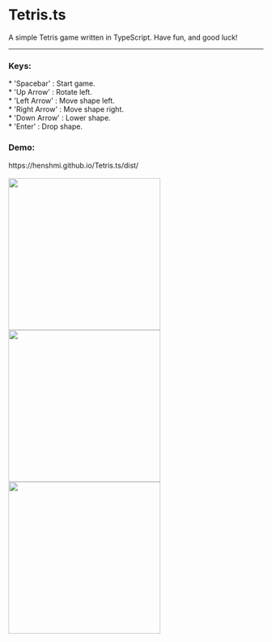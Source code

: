# Tetris.ts

A simple Tetris game written in TypeScript.
Have fun, and good luck!

<hr>

<h3>Keys:</h3>
* 'Spacebar' : Start game.<br>
* 'Up Arrow' : Rotate left.<br>
* 'Left Arrow' : Move shape left.<br>
* 'Right Arrow' : Move shape right.<br>
* 'Down Arrow' : Lower shape.<br>
* 'Enter' : Drop shape.<br>

<h3>Demo:</h3>
https://henshmi.github.io/Tetris.ts/dist/
<br><br>
<img width="300" src="https://i.ibb.co/hm91jYX/Screen-Shot-2019-02-02-at-12-48-04.png">
<img width="300" src="https://i.ibb.co/DVLbXJw/Screen-Shot-2019-02-02-at-12-50-24.png">
<img width="300" src="https://i.ibb.co/Ks01fdj/Screen-Shot-2019-02-02-at-12-51-12.png">
